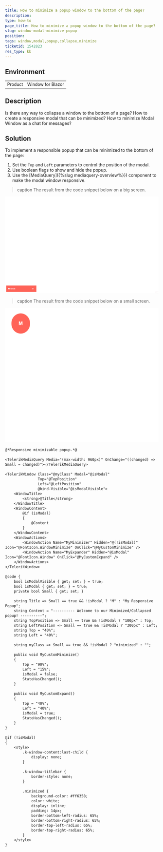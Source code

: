 ```yaml
---
title: How to minimize a popup window to the bottom of the page?
description: 
type: how-to
page_title: How to minimize a popup window to the bottom of the page?
slug: window-modal-minimize-popup
position: 
tags: window,modal,popup,collapse,minimize
ticketid: 1542823
res_type: kb
---
```


## Environment
<table>
	<tbody>
		<tr>
			<td>Product</td>
			<td>Window for Blazor</td>
		</tr>
	</tbody>
</table>


## Description
Is there any way to collapse a window to the bottom of a page? How to create a responsive modal that can be minimized? How to minimize Modal Window as a chat for messages?

## Solution
To implement a responsible popup that can be minimized to the bottom of the page:

1. Set the `Top` and `Left` parameters to control the position of the modal.
2. Use boolean flags to show and hide the popup.
3. Use the [MediaQuery]({%slug mediaquery-overview%}}) component to make the modal window responsive.

>caption The result from the code snippet below on a big screen.

![Blazor Window Big Screen](images/window-big-screen.gif)

>caption The result from the code snippet below on a small screen.

![Blazor Window Small Screen](images/window-small-screen.gif)

````Razor
@*Responsive minimizable popup.*@

<TelerikMediaQuery Media="(max-width: 960px)" OnChange="((changed) => Small = changed)"></TelerikMediaQuery>

<TelerikWindow Class="@myClass" Modal="@isModal"
               Top="@TopPosition"
               Left="@LeftPosition" 
               @bind-Visible="@isModalVisible">
    <WindowTitle>
        <strong>@Title</strong>
    </WindowTitle>
    <WindowContent>
        @if (isModal)
        {
            @Content
        }
    </WindowContent>
    <WindowActions>
        <WindowAction Name="MyMinimizer" Hidden="@(!isModal)" Icon="@FontIcon.WindowMinimize" OnClick="@MyCustomMinimize" />
        <WindowAction Name="MyExpander" Hidden="@isModal" Icon="@FontIcon.Window" OnClick="@MyCustomExpand" />
    </WindowActions>
</TelerikWindow>

@code {
    bool isModalVisible { get; set; } = true;
    bool isModal { get; set; } = true;
    private bool Small { get; set; }

    string Title => Small == true && !isModal ? "M" : "My Responsive Popup";
    string Content = "---------- Welcome to our Minimized/Collapsed popup! ----------";
    string TopPosition => Small == true && !isModal ? "100px" : Top;
    string LeftPosition => Small == true && !isModal ? "300px" : Left;
    string Top = "40%";
    string Left = "40%";

    string myClass => Small == true && !isModal ? "minimized" : "";

    public void MyCustomMinimize()
    {
        Top = "90%";
        Left = "15%";
        isModal = false;
        StateHasChanged();
    }

    public void MyCustomExpand()
    {
        Top = "40%";
        Left = "40%";
        isModal = true;
        StateHasChanged();
    }
}

@if (!isModal)
{
    <style>
        .k-window-content:last-child {
            display: none;
        }

        .k-window-titlebar {
            border-style: none;
        }

        .minimized {
            background-color: #ff6358;
            color: white;
            display: inline;
            padding: 14px;
            border-bottom-left-radius: 65%;
            border-bottom-right-radius: 65%;
            border-top-left-radius: 65%;
            border-top-right-radius: 65%;
        }
    </style>
}
````

